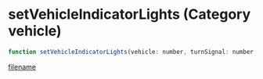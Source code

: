 # setVehicleIndicatorLights (Category vehicle)

```js
function setVehicleIndicatorLights(vehicle: number, turnSignal: number, toggle: boolean): void
```

[filename](setVehicleIndicatorLights_m.md ':include')